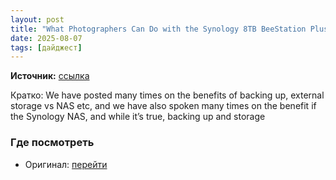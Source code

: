 ```yaml
---
layout: post
title: "What Photographers Can Do with the Synology 8TB BeeStation Plus"
date: 2025-08-07
tags: [дайджест]
---
```


**Источник:** [ссылка](https://digital-photography-school.com/what-photographers-can-do-with-the-synology-8tb-beestation/)

Кратко: We have posted many times on the benefits of backing up, external storage vs NAS etc, and we have also spoken many times on the benefit if the Synology NAS, and while it’s true, backing up and storage

### Где посмотреть
- Оригинал: [перейти]({link})
